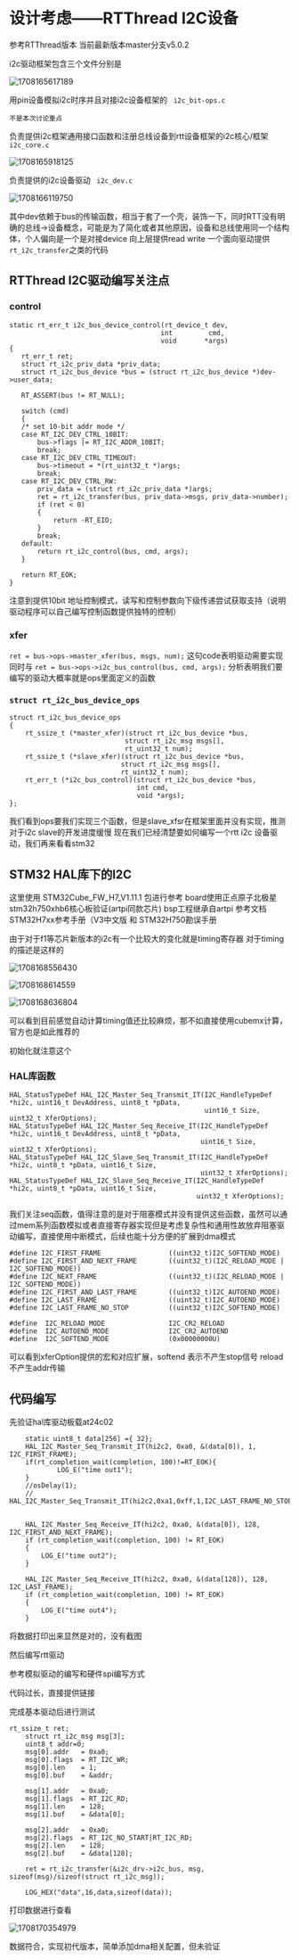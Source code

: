 # 设计考虑——RTThread I2C设备

参考RTThread版本 当前最新版本master分支v5.0.2

i2c驱动框架包含三个文件分别是

![1708165617189](images/drv_i2c_doc/1708165617189.png)

用pin设备模拟i2c时序并且对接i2c设备框架的 ` i2c_bit-ops.c`

```
不是本次讨论重点
```

负责提供i2c框架通用接口函数和注册总线设备到rtt设备框架的i2c核心/框架 ` i2c_core.c`

![1708165918125](https://file+.vscode-resource.vscode-cdn.net/d%3A/project_i2c_drv/applications/images/drv_i2c_doc/1708165918125.png)

负责提供的i2c设备驱动 ` i2c_dev.c`

![1708166119750](images/drv_i2c_doc/1708166119750.png)

其中dev依赖于bus的传输函数，相当于套了一个壳，装饰一下，同时RTT没有明确的总线->设备概念，可能是为了简化或者其他原因，设备和总线使用同一个结构体，个人偏向是一个是对接device 向上层提供read write 一个面向驱动提供 `rt_i2c_transfer`之类的代码

## RTThread I2C驱动编写关注点

### control

```
static rt_err_t i2c_bus_device_control(rt_device_t dev,
                                      int         cmd,
                                      void       *args)
{
   rt_err_t ret;
   struct rt_i2c_priv_data *priv_data;
   struct rt_i2c_bus_device *bus = (struct rt_i2c_bus_device *)dev->user_data;

   RT_ASSERT(bus != RT_NULL);

   switch (cmd)
   {
   /* set 10-bit addr mode */
   case RT_I2C_DEV_CTRL_10BIT:
       bus->flags |= RT_I2C_ADDR_10BIT;
       break;
   case RT_I2C_DEV_CTRL_TIMEOUT:
       bus->timeout = *(rt_uint32_t *)args;
       break;
   case RT_I2C_DEV_CTRL_RW:
       priv_data = (struct rt_i2c_priv_data *)args;
       ret = rt_i2c_transfer(bus, priv_data->msgs, priv_data->number);
       if (ret < 0)
       {
           return -RT_EIO;
       }
       break;
   default:
       return rt_i2c_control(bus, cmd, args);
   }

   return RT_EOK;
}
```

注意到提供10bit 地址控制模式，读写和控制参数向下级传递尝试获取支持（说明驱动程序可以自己编写控制函数提供独特的控制）

### xfer

`ret = bus->ops->master_xfer(bus, msgs, num);`
这句code表明驱动需要实现同时与
`ret = bus->ops->i2c_bus_control(bus, cmd, args);`
分析表明我们要编写的驱动大概率就是ops里面定义的函数

### `struct rt_i2c_bus_device_ops`

```
struct rt_i2c_bus_device_ops
{
    rt_ssize_t (*master_xfer)(struct rt_i2c_bus_device *bus,
                             struct rt_i2c_msg msgs[],
                             rt_uint32_t num);
    rt_ssize_t (*slave_xfer)(struct rt_i2c_bus_device *bus,
                            struct rt_i2c_msg msgs[],
                            rt_uint32_t num);
    rt_err_t (*i2c_bus_control)(struct rt_i2c_bus_device *bus,
                                int cmd,
                                void *args);
};
```

我们看到ops要我们实现三个函数，但是slave_xfsr在框架里面并没有实现，推测对于i2c slave的开发进度缓慢
现在我们已经清楚要如何编写一个rtt i2c 设备驱动，我们再来看看stm32

## STM32 HAL库下的I2C

这里使用 STM32Cube_FW_H7_V1.11.1 包进行参考
board使用正点原子北极星stm32h750xhb6核心板验证(artpi同款芯片)
bsp工程继承自artpi
参考文档 STM32H7xx参考手册（V3中文版 和 STM32H750勘误手册

由于对于f1等芯片新版本的i2c有一个比较大的变化就是timing寄存器
对于timing的描述是这样的

![1708168556430](images/drv_i2c_doc/1708168556430.png)

![1708168614559](images/drv_i2c_doc/1708168614559.png)

![1708168636804](images/drv_i2c_doc/1708168636804.png)

可以看到目前感觉自动计算timing值还比较麻烦，那不如直接使用cubemx计算，官方也是如此推荐的

初始化就注意这个

### HAL库函数

```
HAL_StatusTypeDef HAL_I2C_Master_Seq_Transmit_IT(I2C_HandleTypeDef *hi2c, uint16_t DevAddress, uint8_t *pData,
                                                 uint16_t Size, uint32_t XferOptions);
HAL_StatusTypeDef HAL_I2C_Master_Seq_Receive_IT(I2C_HandleTypeDef *hi2c, uint16_t DevAddress, uint8_t *pData,
                                                uint16_t Size, uint32_t XferOptions);
HAL_StatusTypeDef HAL_I2C_Slave_Seq_Transmit_IT(I2C_HandleTypeDef *hi2c, uint8_t *pData, uint16_t Size,
                                                uint32_t XferOptions);
HAL_StatusTypeDef HAL_I2C_Slave_Seq_Receive_IT(I2C_HandleTypeDef *hi2c, uint8_t *pData, uint16_t Size,
                                               uint32_t XferOptions);
```

我们关注seq函数，值得注意的是对于阻塞模式并没有提供这些函数，虽然可以通过mem系列函数模拟或者直接寄存器实现但是考虑复杂性和通用性故放弃阻塞驱动编写，直接使用中断模式，后续也能十分方便的扩展到dma模式

```
#define I2C_FIRST_FRAME                 ((uint32_t)I2C_SOFTEND_MODE)
#define I2C_FIRST_AND_NEXT_FRAME        ((uint32_t)(I2C_RELOAD_MODE | I2C_SOFTEND_MODE))
#define I2C_NEXT_FRAME                  ((uint32_t)(I2C_RELOAD_MODE | I2C_SOFTEND_MODE))
#define I2C_FIRST_AND_LAST_FRAME        ((uint32_t)I2C_AUTOEND_MODE)
#define I2C_LAST_FRAME                  ((uint32_t)I2C_AUTOEND_MODE)
#define I2C_LAST_FRAME_NO_STOP          ((uint32_t)I2C_SOFTEND_MODE)

```

```
#define  I2C_RELOAD_MODE                I2C_CR2_RELOAD
#define  I2C_AUTOEND_MODE               I2C_CR2_AUTOEND
#define  I2C_SOFTEND_MODE               (0x00000000U)
```

可以看到xferOption提供的宏和对应扩展，softend 表示不产生stop信号 reload 不产生addr传输

## 代码编写

先验证hal库驱动板载at24c02

```
    static uint8_t data[256] ={ 32};
    HAL_I2C_Master_Seq_Transmit_IT(hi2c2, 0xa0, &(data[0]), 1, I2C_FIRST_FRAME);
    if(rt_completion_wait(completion, 100)!=RT_EOK){
    		LOG_E("time out1");
    }
    //osDelay(1);
    // HAL_I2C_Master_Seq_Transmit_IT(hi2c2,0xa1,0xff,1,I2C_LAST_FRAME_NO_STOP);


    HAL_I2C_Master_Seq_Receive_IT(hi2c2, 0xa0, &(data[0]), 128, I2C_FIRST_AND_NEXT_FRAME);
    if (rt_completion_wait(completion, 100) != RT_EOK)
    {
        LOG_E("time out2");
    }

    HAL_I2C_Master_Seq_Receive_IT(hi2c2, 0xa0, &(data[128]), 128, I2C_LAST_FRAME);
    if (rt_completion_wait(completion, 100) != RT_EOK)
    {
        LOG_E("time out4");
    }
```

将数据打印出来显然是对的，没有截图

然后编写rtt驱动

参考模拟驱动的编写和硬件spi编写方式

代码过长，直接提供链接

完成基本驱动后进行测试

```
rt_ssize_t ret;
    struct rt_i2c_msg msg[3];
    uint8_t addr=0;
    msg[0].addr   = 0xa0;
    msg[0].flags  = RT_I2C_WR;
    msg[0].len    = 1;
    msg[0].buf    = &addr;
	
    msg[1].addr   = 0xa0;
    msg[1].flags  = RT_I2C_RD;
    msg[1].len    = 128;
    msg[1].buf    = &data[0];

    msg[2].addr   = 0xa0;
    msg[2].flags  = RT_I2C_NO_START|RT_I2C_RD;
    msg[2].len    = 128;
    msg[2].buf    = &data[128];

    ret = rt_i2c_transfer(&i2c_drv->i2c_bus, msg, sizeof(msg)/sizeof(struct rt_i2c_msg));

    LOG_HEX("data",16,data,sizeof(data));
```

打印数据进行查看

![1708170354979](images/drv_i2c_doc/1708170354979.png)

数据符合，实现初代版本，简单添加dma相关配置，但未验证
